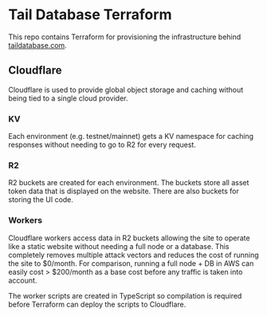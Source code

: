 # Tail Database Terraform

This repo contains Terraform for provisioning the infrastructure behind [taildatabase.com](https://www.taildatabase.com/).

## Cloudflare

Cloudflare is used to provide global object storage and caching without being tied to a single cloud provider.

### KV

Each environment (e.g. testnet/mainnet) gets a KV namespace for caching responses without needing to go to R2 for every request.

### R2

R2 buckets are created for each environment. The buckets store all asset token data that is displayed on the website. There are also buckets for storing the UI code.

### Workers

Cloudflare workers access data in R2 buckets allowing the site to operate like a static website without needing a full node or a database. This completely removes multiple attack vectors and reduces the cost of running the site to $0/month. For comparison, running a full node + DB in AWS can easily cost > $200/month as a base cost before any traffic is taken into account.

The worker scripts are created in TypeScript so compilation is required before Terraform can deploy the scripts to Cloudflare.

